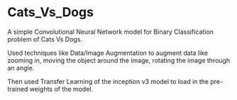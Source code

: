 # Cats_Vs_Dogs

A simple Convolutional Neural Network model for Binary Classification problem of Cats Vs Dogs.

Used techniques like Data/Image Augmentation to augment data like zooming in, moving the object around the image, rotating the image through an angle.

Then used Transfer Learning of the inception v3 model to load in the pre-trained weights of the model.
